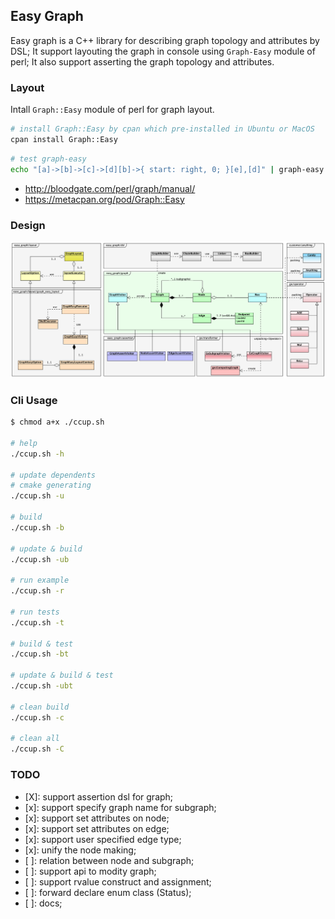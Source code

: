 
## Easy Graph

Easy graph is a C++ library for describing graph topology and attributes by DSL;
It support layouting the graph in console using `Graph-Easy` module of perl;
It also support asserting the graph topology and attributes.

### Layout

Intall `Graph::Easy` module of perl for graph layout.

```sh
# install Graph::Easy by cpan which pre-installed in Ubuntu or MacOS
cpan install Graph::Easy
```

```sh
# test graph-easy
echo "[a]->[b]->[c]->[d][b]->{ start: right, 0; }[e],[d]" | graph-easy
```

- http://bloodgate.com/perl/graph/manual/
- https://metacpan.org/pod/Graph::Easy

### Design

![](docs/images/model.png)

### Cli Usage

```sh
$ chmod a+x ./ccup.sh

# help
./ccup.sh -h

# update dependents
# cmake generating
./ccup.sh -u

# build
./ccup.sh -b

# update & build
./ccup.sh -ub

# run example
./ccup.sh -r

# run tests
./ccup.sh -t

# build & test
./ccup.sh -bt

# update & build & test
./ccup.sh -ubt

# clean build
./ccup.sh -c

# clean all
./ccup.sh -C
```

### TODO

- [X]: support assertion dsl for graph;
- [x]: support specify graph name for subgraph;
- [x]: support set attributes on node;
- [x]: support set attributes on edge;
- [x]: support user specified edge type;
- [x]: unify the node making;
- [ ]: relation between node and subgraph;
- [ ]: support api to modity graph;
- [ ]: support rvalue construct and assignment;
- [ ]: forward declare enum class (Status);
- [ ]: docs;
